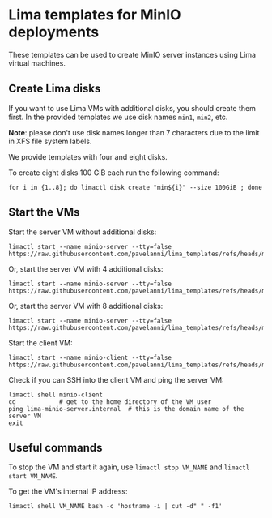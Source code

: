 # Lima templates for MinIO deployments

These templates can be used to create MinIO server instances using Lima virtual machines.

## Create Lima disks

If you want to use Lima VMs with additional disks, you should create them first.
In the provided templates we use disk names `min1`, `min2`, etc.

**Note**: please don't use disk names longer than 7 characters due to the limit in XFS file system labels.

We provide templates with four and eight disks.

To create eight disks 100 GiB each run the following command:

```shell
for i in {1..8}; do limactl disk create "min${i}" --size 100GiB ; done
```

## Start the VMs

Start the server VM without additional disks:

```shell
limactl start --name minio-server --tty=false https://raw.githubusercontent.com/pavelanni/lima_templates/refs/heads/main/minio_ubuntu.yaml
```

Or, start the server VM with 4 additional disks:

```shell
limactl start --name minio-server --tty=false https://raw.githubusercontent.com/pavelanni/lima_templates/refs/heads/main/minio_ubuntu_4disks.yaml
```

Or, start the server VM with 8 additional disks:

```shell
limactl start --name minio-server --tty=false https://raw.githubusercontent.com/pavelanni/lima_templates/refs/heads/main/minio_ubuntu_8disks.yaml
```

Start the client VM:

```shell
limactl start --name minio-client --tty=false https://raw.githubusercontent.com/pavelanni/lima_templates/refs/heads/main/minio_ubuntu.yaml
```

Check if you can SSH into the client VM and ping the server VM:

```shell
limactl shell minio-client
cd            # get to the home directory of the VM user
ping lima-minio-server.internal  # this is the domain name of the server VM
exit
```

## Useful commands

To stop the VM and start it again, use `limactl stop VM_NAME` and `limactl start VM_NAME`.

To get the VM's internal IP address:

```shell
limactl shell VM_NAME bash -c 'hostname -i | cut -d" " -f1'
```
